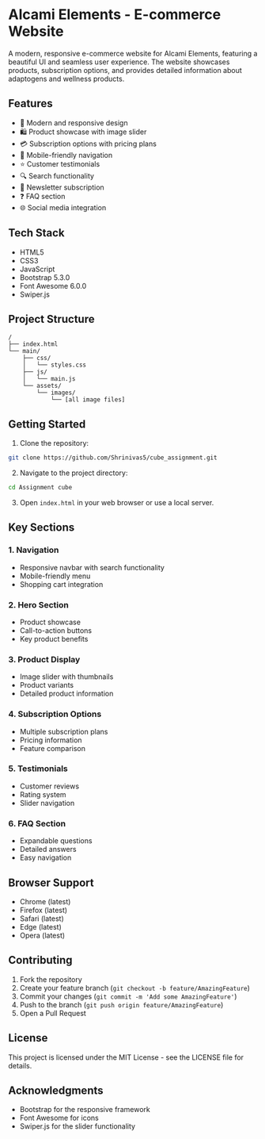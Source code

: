 # Alcami Elements - E-commerce Website

A modern, responsive e-commerce website for Alcami Elements, featuring a beautiful UI and seamless user experience. The website showcases products, subscription options, and provides detailed information about adaptogens and wellness products.

## Features

- 🎨 Modern and responsive design
- 🛍️ Product showcase with image slider
- 💳 Subscription options with pricing plans
- 📱 Mobile-friendly navigation
- ⭐ Customer testimonials
- 🔍 Search functionality
- 📧 Newsletter subscription
- ❓ FAQ section
- 🌐 Social media integration

## Tech Stack

- HTML5
- CSS3
- JavaScript
- Bootstrap 5.3.0
- Font Awesome 6.0.0
- Swiper.js

## Project Structure

```
/
├── index.html
└── main/
    ├── css/
    │   └── styles.css
    ├── js/
    │   └── main.js
    └── assets/
        └── images/
            └── [all image files]
```

## Getting Started

1. Clone the repository:
```bash
git clone https://github.com/Shrinivas5/cube_assignment.git
```

2. Navigate to the project directory:
```bash
cd Assignment cube
```

3. Open `index.html` in your web browser or use a local server.

## Key Sections

### 1. Navigation
- Responsive navbar with search functionality
- Mobile-friendly menu
- Shopping cart integration

### 2. Hero Section
- Product showcase
- Call-to-action buttons
- Key product benefits

### 3. Product Display
- Image slider with thumbnails
- Product variants
- Detailed product information

### 4. Subscription Options
- Multiple subscription plans
- Pricing information
- Feature comparison

### 5. Testimonials
- Customer reviews
- Rating system
- Slider navigation

### 6. FAQ Section
- Expandable questions
- Detailed answers
- Easy navigation

## Browser Support

- Chrome (latest)
- Firefox (latest)
- Safari (latest)
- Edge (latest)
- Opera (latest)

## Contributing

1. Fork the repository
2. Create your feature branch (`git checkout -b feature/AmazingFeature`)
3. Commit your changes (`git commit -m 'Add some AmazingFeature'`)
4. Push to the branch (`git push origin feature/AmazingFeature`)
5. Open a Pull Request

## License

This project is licensed under the MIT License - see the LICENSE file for details.

## Acknowledgments

- Bootstrap for the responsive framework
- Font Awesome for icons
- Swiper.js for the slider functionality

